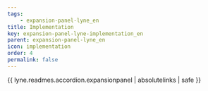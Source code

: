 ```yaml
---
tags: 
    - expansion-panel-lyne_en
title: Implementation
key: expansion-panel-lyne-implementation_en
parent: expansion-panel-lyne_en
icon: implementation
order: 4
permalink: false  
---
```

{{ lyne.readmes.accordion.expansionpanel | absolutelinks | safe }}


